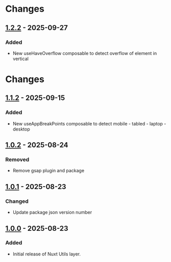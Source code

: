 # Changes

## [1.2.2] - 2025-09-27

### Added

- New useHaveOverflow composable to detect overflow of element in vertical

# Changes

## [1.1.2] - 2025-09-15

### Added

- New useAppBreakPoints composable to detect mobile - tabled - laptop - desktop

## [1.0.2] - 2025-08-24

### Removed

- Remove gsap plugin and package

## [1.0.1] - 2025-08-23

### Changed

- Update package json version number

## [1.0.0] - 2025-08-23

### Added

- Initial release of Nuxt Utils layer.

[1.2.2]: https://github.com/Byeto-Company/nuxt-utils-layer/releases/tag/v1.2.2
[1.1.2]: https://github.com/Byeto-Company/nuxt-utils-layer/releases/tag/v1.1.2
[1.0.2]: https://github.com/Byeto-Company/nuxt-utils-layer/releases/tag/v1.0.2
[1.0.1]: https://github.com/Byeto-Company/nuxt-utils-layer/releases/tag/v1.0.1
[1.0.0]: https://github.com/Byeto-Company/nuxt-utils-layer/releases/tag/v1.0.0
